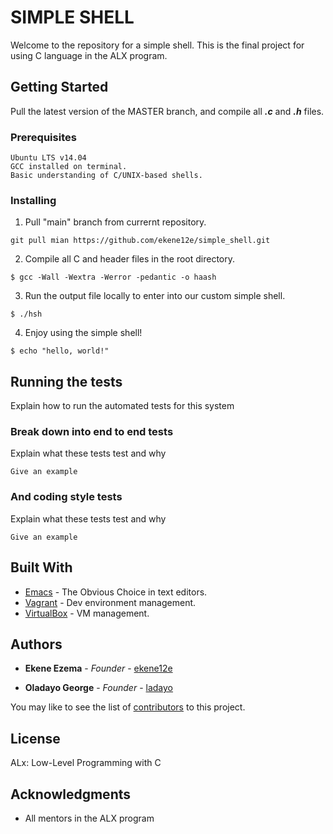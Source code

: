 # SIMPLE SHELL

Welcome to the repository for a simple shell.
This is the final project for using C language in the ALX program.


## Getting Started

Pull the latest version of the MASTER branch, and compile all ***.c*** and ***.h*** files.

### Prerequisites

```
Ubuntu LTS v14.04
GCC installed on terminal.
Basic understanding of C/UNIX-based shells.
```

### Installing

1. Pull "main" branch from currernt repository.
```
git pull mian https://github.com/ekene12e/simple_shell.git
```

2. Compile all C and header files in the root directory.
```
$ gcc -Wall -Wextra -Werror -pedantic -o haash
```

3. Run the output file locally to enter into our custom simple shell.
```
$ ./hsh
```

4. Enjoy using the simple shell!
```
$ echo "hello, world!"
```

## Running the tests

Explain how to run the automated tests for this system

### Break down into end to end tests

Explain what these tests test and why

```
Give an example
```

### And coding style tests

Explain what these tests test and why

```
Give an example
```


## Built With

* [Emacs](https://www.gnu.org/software/emacs/) - The Obvious Choice in text editors.
* [Vagrant](https://www.vagrantup.com/) - Dev environment management.
* [VirtualBox](https://www.virtualbox.org/) - VM management.

## Authors

* **Ekene Ezema** - *Founder* - [ekene12e](https://github.com/ekene12e)

* **Oladayo George** - *Founder* - [ladayo](https://github.com/ladayo)

You may like to see the list of [contributors](https://github.com/ekene12e/simple_shell/graphs/contributors) to this project.

## License

ALx: Low-Level Programming with C


## Acknowledgments

* All mentors in the ALX program
